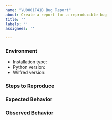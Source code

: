 ```yaml
---
name: "\U0001F41B Bug Report"
about: Create a report for a reproducible bug
title: ''
labels: ''
assignees: ''

---
```


### Environment

* Installation type: <!-- snap/pip -->
* Python version:  <!-- Example: 3.6.9 -->
* Wilfred version:  <!-- Example: 1.0, 2.0, …, master -->

### Steps to Reproduce

<!-- What did you expect to happen? -->
### Expected Behavior

<!-- What happened instead? -->
### Observed Behavior

